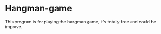 # Hangman-game
This program is for playing the hangman game, it's totally free and could be improve.
